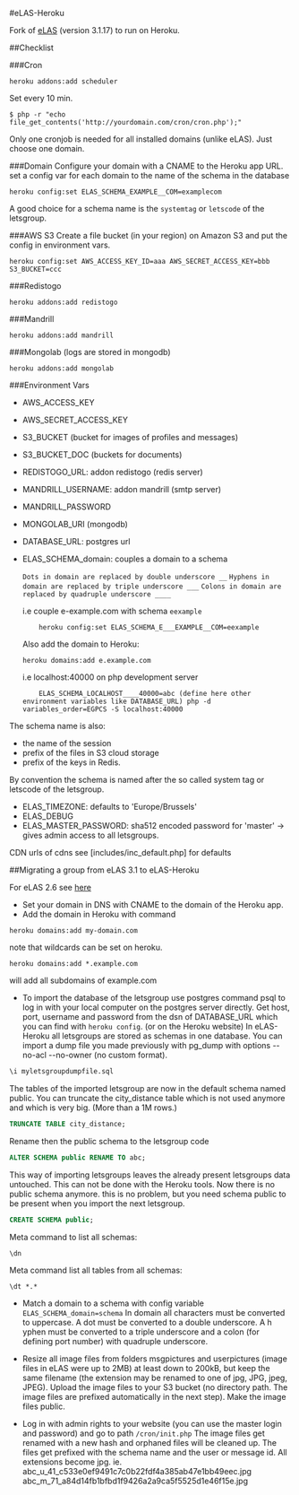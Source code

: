 #eLAS-Heroku

Fork of [eLAS](http://www.elasproject.org/) (version 3.1.17) to run on Heroku.

##Checklist

###Cron
```shell
heroku addons:add scheduler
```
Set every 10 min.  
```shell
$ php -r "echo file_get_contents('http://yourdomain.com/cron/cron.php');"
```
Only one cronjob is needed for all installed domains (unlike eLAS). Just choose one domain.

###Domain
Configure your domain with a CNAME to the Heroku app URL.
set a config var for each domain to the name of the schema in the database
```shell
heroku config:set ELAS_SCHEMA_EXAMPLE__COM=examplecom
```
A good choice for a schema name is the `systemtag` or `letscode` of the letsgroup.

###AWS S3
Create a file bucket (in your region) on Amazon S3 and put the config in environment vars.
```shell
heroku config:set AWS_ACCESS_KEY_ID=aaa AWS_SECRET_ACCESS_KEY=bbb S3_BUCKET=ccc
```

###Redistogo
```shell
heroku addons:add redistogo
```

###Mandrill
```shell
heroku addons:add mandrill
```

###Mongolab (logs are stored in mongodb)
```shell
heroku addons:add mongolab
```

###Environment Vars

* AWS_ACCESS_KEY
* AWS_SECRET_ACCESS_KEY
* S3_BUCKET (bucket for images of profiles and messages)
* S3_BUCKET_DOC (buckets for documents)
* REDISTOGO_URL: addon redistogo (redis server)
* MANDRILL_USERNAME: addon mandrill (smtp server)
* MANDRILL_PASSWORD
* MONGOLAB_URI (mongodb)
* DATABASE_URL: postgres url
* ELAS_SCHEMA_domain: couples a domain to a schema

    `Dots in domain are replaced by double underscore __`
    `Hyphens in domain are replaced by triple underscore ___`
    `Colons in domain are replaced by quadruple underscore ____`

    i.e couple e-example.com with schema `eexample`
    ```shell
        heroku config:set ELAS_SCHEMA_E___EXAMPLE__COM=eexample
    ```
    Also add the domain to Heroku:
    ```shell
    heroku domains:add e.example.com
    ```

    i.e localhost:40000 on php development server
    ```shell
        ELAS_SCHEMA_LOCALHOST____40000=abc (define here other environment variables like DATABASE_URL) php -d variables_order=EGPCS -S localhost:40000
    ```

The schema name is also:
  * the name of the session
  * prefix of the files in S3 cloud storage
  * prefix of the keys in Redis.

By convention the schema is named after the so called system tag or letscode of the letsgroup.

* ELAS_TIMEZONE: defaults to 'Europe/Brussels'
* ELAS_DEBUG
* ELAS_MASTER_PASSWORD: sha512 encoded password for 'master' -> gives admin access to all letsgroups.

CDN urls of cdns see [includes/inc_default.php] for defaults

##Migrating a group from eLAS 3.1 to eLAS-Heroku

For eLAS 2.6 see [here](https://eeemarv/elas-heroku/setup/migrate-eLAS-2.6.md)

* Set your domain in DNS with CNAME to the domain of the Heroku app.
* Add the domain in Heroku with command
```shell
heroku domains:add my-domain.com
```
note that wildcards can be set on heroku.  
```shell
heroku domains:add *.example.com
```
will add all subdomains of example.com
* To import the database of the letsgroup use postgres command psql to log in with your local computer on the postgres server directly. Get host, port, username and password from the dsn of DATABASE_URL which you can find with `heroku config`. (or on the Heroku website)
In eLAS-Heroku all letsgroups are stored as schemas in one database.
You can import a dump file you made previously with pg_dump with options --no-acl --no-owner (no custom format).
```sql
\i myletsgroupdumpfile.sql
```
The tables of the imported letsgroup are now in the default schema named public.
You can truncate the city_distance table which is not used anymore and which is very big. (More than a 1M rows.)
```sql
TRUNCATE TABLE city_distance;
```
Rename then the public schema to the letsgroup code
```sql
ALTER SCHEMA public RENAME TO abc;
```
This way of importing letsgroups leaves the already present letsgroups data untouched. This can not be done with the Heroku tools.
Now there is no public schema anymore. this is no problem, but you need schema public to be present when you import the next letsgroup.
```sql
CREATE SCHEMA public;
```
Meta command to list all schemas:
```
\dn
```
Meta command list all tables from all schemas:
```
\dt *.*
```

* Match a domain to a schema with config variable `ELAS_SCHEMA_domain=schema`
In domain all characters must be converted to uppercase. A dot must be converted to a double underscore. A h
yphen must be converted to a triple underscore and a colon (for defining port number) with quadruple underscore.

* Resize all image files from folders msgpictures and userpictures (image files in eLAS were up to 2MB) at least down to 200kB, but keep the same filename (the extension may be renamed to one of jpg, JPG, jpeg, JPEG).
Upload the image files to your S3 bucket (no directory path. The image files are prefixed automatically in the next step).
Make the image files public.
* Log in with admin rights to your website (you can use the master login and password) and go to path `/cron/init.php` The image files get renamed with a new hash and orphaned files will be cleaned up.
The files get prefixed with the schema name and the user or message id. All extensions become jpg.
ie.
    abc_u_41_c533e0ef9491c7c0b22fdf4a385ab47e1bb49eec.jpg
    abc_m_71_a84d14fb1bfbd1f9426a2a9ca5f5525d1e46f15e.jpg

